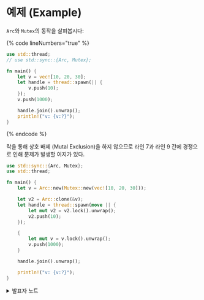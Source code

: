 # 예제 (Example)

`Arc`와 `Mutex`의 동작을 살펴봅시다:

{% code lineNumbers="true" %}
```rust
use std::thread;
// use std::sync::{Arc, Mutex};

fn main() {
    let v = vec![10, 20, 30];
    let handle = thread::spawn(|| {
        v.push(10);
    });
    v.push(1000);

    handle.join().unwrap();
    println!("v: {v:?}");
}
```
{% endcode %}

락을 통해 상호 배제 (Mutal Exclusion)을 하지 않으므로 라인 7과 라인 9 간에 경쟁으로 인해 문제가 발생할 여지가 있다.

```rust
use std::sync::{Arc, Mutex};
use std::thread;

fn main() {
    let v = Arc::new(Mutex::new(vec![10, 20, 30]));

    let v2 = Arc::clone(&v);
    let handle = thread::spawn(move || {
        let mut v2 = v2.lock().unwrap();
        v2.push(10);
    });

    {
        let mut v = v.lock().unwrap();
        v.push(1000);
    }

    handle.join().unwrap();

    println!("v: {v:?}");
}
```

<details>

<summary>발표자 노트</summary>

* `v`는 `Arc`와 `Mutex` 모두에 포함되어 있습니다. 이는 `Arc`와 `Mutex`가 서로 완전히 다른 문제를 위한 도구이기 때문입니다.
  * `Mutex`를 `Arc`로 래핑하는 것은 가변 상태를 스레드들 간에 공유할 때 흔히 사용하는 패턴입니다.
* `v: Arc<_>`를 다른 스레드에서 사용하려면, 먼저 `v2`로 복사를 하고 이를 그 스레드로 이동 해야 합니다. 그래서 람다의 시그니처에 `move`가 있는 것입니다.
* 블록은 `LockGuard`의 범위를 최대한 좁히기 위해 사용되었습니다.

</details>
